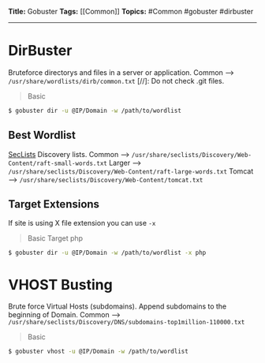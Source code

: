 **Title:** Gobuster
**Tags:** [[Common]]
**Topics:** #Common  #gobuster #dirbuster

---
# DirBuster
Bruteforce directorys and files in a server or application.
Common --> `/usr/share/wordlists/dirb/common.txt`
[//]:  Do not check .git files.

> Basic
```bash
$ gobuster dir -u @IP/Domain -w /path/to/wordlist
```

## Best Wordlist
[SecLists](https://github.com/danielmiessler/SecLists) Discovery lists. 
Common --> `/usr/share/seclists/Discovery/Web-Content/raft-small-words.txt`
Larger --> `/usr/share/seclists/Discovery/Web-Content/raft-large-words.txt`
Tomcat --> `/usr/share/seclists/Discovery/Web-Content/tomcat.txt`


## Target Extensions
If site is using X file extension you can use `-x`

> Basic Target php
```bash
$ gobuster dir -u @IP/Domain -w /path/to/wordlist -x php
```

# VHOST Busting
Brute force Virtual Hosts (subdomains).
Append subdomains to the beginning of Domain.
Common --> `/usr/share/seclists/Discovery/DNS/subdomains-top1million-110000.txt`

> Basic
```bash
$ gobuster vhost -u @IP/Domain -w /path/to/wordlist
```